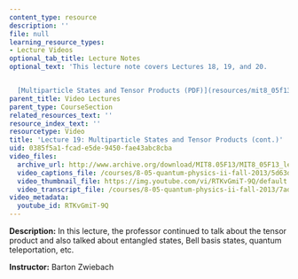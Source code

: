 ```yaml
---
content_type: resource
description: ''
file: null
learning_resource_types:
- Lecture Videos
optional_tab_title: Lecture Notes
optional_text: 'This lecture note covers Lectures 18, 19, and 20.


  [Multiparticle States and Tensor Products (PDF)](resources/mit8_05f13_chap_08)'
parent_title: Video Lectures
parent_type: CourseSection
related_resources_text: ''
resource_index_text: ''
resourcetype: Video
title: 'Lecture 19: Multiparticle States and Tensor Products (cont.)'
uid: 0385f5a1-fcad-e5de-9450-fae43abc8cba
video_files:
  archive_url: http://www.archive.org/download/MIT8.05F13/MIT8_05F13_lec19_300k.mp4
  video_captions_file: /courses/8-05-quantum-physics-ii-fall-2013/5d63dac4cece5920a2ee840ef92ba2f5_RTKvGmiT-9Q.vtt
  video_thumbnail_file: https://img.youtube.com/vi/RTKvGmiT-9Q/default.jpg
  video_transcript_file: /courses/8-05-quantum-physics-ii-fall-2013/7ada659bb5c8402c46de303ab3d87dbf_RTKvGmiT-9Q.pdf
video_metadata:
  youtube_id: RTKvGmiT-9Q
---
```


**Description:** In this lecture, the professor continued to talk about the tensor product and also talked about entangled states, Bell basis states, quantum teleportation, etc.

**Instructor:** Barton Zwiebach